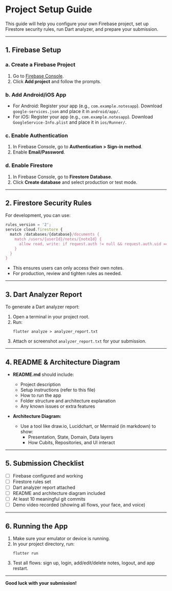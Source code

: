 # Project Setup Guide

This guide will help you configure your own Firebase project, set up Firestore security rules, run Dart analyzer, and prepare your submission.

---

## 1. Firebase Setup

### a. Create a Firebase Project
1. Go to [Firebase Console](https://console.firebase.google.com/).
2. Click **Add project** and follow the prompts.

### b. Add Android/iOS App
- For Android: Register your app (e.g., `com.example.notesapp`). Download `google-services.json` and place it in `android/app/`.
- For iOS: Register your app (e.g., `com.example.notesapp`). Download `GoogleService-Info.plist` and place it in `ios/Runner/`.

### c. Enable Authentication
1. In Firebase Console, go to **Authentication > Sign-in method**.
2. Enable **Email/Password**.

### d. Enable Firestore
1. In Firebase Console, go to **Firestore Database**.
2. Click **Create database** and select production or test mode.

---

## 2. Firestore Security Rules

For development, you can use:
```js
rules_version = '2';
service cloud.firestore {
  match /databases/{database}/documents {
    match /users/{userId}/notes/{noteId} {
      allow read, write: if request.auth != null && request.auth.uid == userId;
    }
  }
}
```
- This ensures users can only access their own notes.
- For production, review and tighten rules as needed.

---

## 3. Dart Analyzer Report

To generate a Dart analyzer report:
1. Open a terminal in your project root.
2. Run:
   ```
   flutter analyze > analyzer_report.txt
   ```
3. Attach or screenshot `analyzer_report.txt` for your submission.

---

## 4. README & Architecture Diagram

- **README.md** should include:
  - Project description
  - Setup instructions (refer to this file)
  - How to run the app
  - Folder structure and architecture explanation
  - Any known issues or extra features

- **Architecture Diagram:**
  - Use a tool like draw.io, Lucidchart, or Mermaid (in markdown) to show:
    - Presentation, State, Domain, Data layers
    - How Cubits, Repositories, and UI interact

---

## 5. Submission Checklist
- [ ] Firebase configured and working
- [ ] Firestore rules set
- [ ] Dart analyzer report attached
- [ ] README and architecture diagram included
- [ ] At least 10 meaningful git commits
- [ ] Demo video recorded (showing all flows, your face, and voice)

---

## 6. Running the App
1. Make sure your emulator or device is running.
2. In your project directory, run:
   ```
   flutter run
   ```
3. Test all flows: sign up, login, add/edit/delete notes, logout, and app restart.

---

**Good luck with your submission!** 